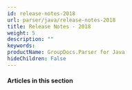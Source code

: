 ```yaml
---
id: release-notes-2018
url: parser/java/release-notes-2018
title: Release Notes - 2018
weight: 5
description: ""
keywords: 
productName: GroupDocs.Parser for Java
hideChildren: False
---
```

#### Articles in this section
